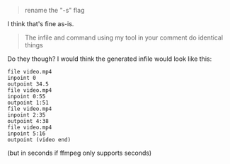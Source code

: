 > rename the "-s" flag

I think that's fine as-is. 

> The infile and command using my tool in your comment do identical things

Do they though? I would think the generated infile would look like this:

    file video.mp4
    inpoint 0
    outpoint 34.5
    file video.mp4
    inpoint 0:55
    outpoint 1:51
    file video.mp4
    inpoint 2:35
    outpoint 4:38
    file video.mp4
    inpoint 5:16
    outpoint (video end)

(but in seconds if ffmpeg only supports seconds)
